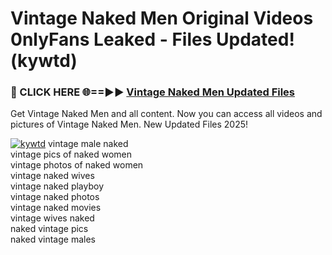 # Vintage Naked Men Original Videos 0nlyFans Leaked - Files Updated! (kywtd)

<h3>🔴 CLICK HERE 🌐==►► <a href="https://tinyurl.com/up5wt9bj" rel="nofollow">Vintage Naked Men Updated Files</a></h3>

Get Vintage Naked Men and all content. Now you can access all videos and pictures of Vintage Naked Men. New Updated Files 2025!

[![kywtd](https://i.imgur.com/ABiUzMV.gif)](https://tinyurl.com/up5wt9bj)
vintage male naked<br>
vintage pics of naked women<br>
vintage photos of naked women<br>
vintage naked wives<br>
vintage naked playboy<br>
vintage naked photos<br>
vintage naked movies<br>
vintage wives naked<br>
naked vintage pics<br>
naked vintage males